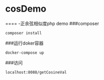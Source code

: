 # cosDemo
====
-正余弦相似度php demo
###composer
```
composer install
```
###运行doker容器
```
docker-compose up
```
###访问
```
localhost:8088/getCosineVal
```